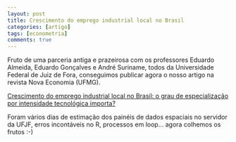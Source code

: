 ```yaml
---
layout: post
title: Crescimento do emprego industrial local no Brasil
categories: [artigo]
tags: [econometria]
comments: true
---
```


Fruto de uma parceria antiga e prazeirosa com os professores Eduardo Almeida, Eduardo Gonçalves e André Suriname, todos da Universidade Federal de Juiz de Fora, conseguimos publicar agora o nosso artigo na revista Nova Economia (UFMG).

<!--more-->

[Crescimento do emprego industrial local no Brasil: o grau de especialização por intensidade tecnológica importa?](http://dx.doi.org/10.1590/0103-6351/3301)

Foram vários dias de estimação dos painéis de dados espaciais no servidor da UFJF, erros incontáveis no R, processos em loop... agora colhemos os frutos :-)

